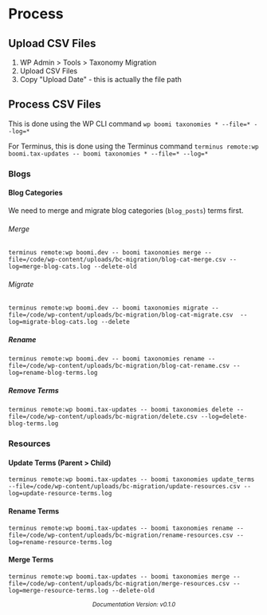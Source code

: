 # Process

## Upload CSV Files

1. WP Admin > Tools > Taxonomy Migration
2. Upload CSV Files
3. Copy "Upload Date" - this is actually the file path

## Process CSV Files

This is done using the WP CLI command `wp boomi taxonomies * --file=* --log=*`

For Terminus, this is done using the Terminus command `terminus remote:wp boomi.tax-updates -- boomi taxonomies * --file=* --log=*`

### Blogs

#### Blog Categories

We need to merge and migrate blog categories (`blog_posts`) terms first.

###### Merge

`terminus remote:wp boomi.dev -- boomi taxonomies merge --file=/code/wp-content/uploads/bc-migration/blog-cat-merge.csv --log=merge-blog-cats.log --delete-old`

###### Migrate

`terminus remote:wp boomi.dev -- boomi taxonomies migrate --file=/code/wp-content/uploads/bc-migration/blog-cat-migrate.csv  --log=migrate-blog-cats.log --delete`

##### Rename

`terminus remote:wp boomi.dev -- boomi taxonomies rename --file=/code/wp-content/uploads/bc-migration/blog-cat-rename.csv --log=rename-blog-terms.log`

##### Remove Terms

`terminus remote:wp boomi.tax-updates -- boomi taxonomies delete --file=/code/wp-content/uploads/bc-migration/delete.csv --log=delete-blog-terms.log`

### Resources

#### Update Terms (Parent > Child)

`terminus remote:wp boomi.tax-updates -- boomi taxonomies update_terms --file=/code/wp-content/uploads/bc-migration/update-resources.csv --log=update-resource-terms.log`

#### Rename Terms

`terminus remote:wp boomi.tax-updates -- boomi taxonomies rename --file=/code/wp-content/uploads/bc-migration/rename-resources.csv --log=rename-resource-terms.log`

#### Merge Terms

`terminus remote:wp boomi.tax-updates -- boomi taxonomies merge --file=/code/wp-content/uploads/bc-migration/merge-resources.csv --log=merge-resource-terms.log --delete-old`

<!-- VERSION-FOOTER -->
<p align="center"><sub><em>Documentation Version: v0.1.0</em></sub></p>
